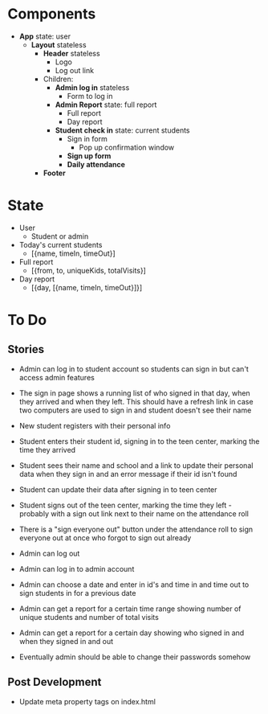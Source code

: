 # Components
* **App** state: user
  * **Layout** stateless
    * **Header** stateless
      * Logo
      * Log out link
    * Children:
      * **Admin log in** stateless
        * Form to log in
      * **Admin Report** state: full report
        * Full report
        * Day report
      * **Student check in** state: current students
        * Sign in form
          * Pop up confirmation window
        * **Sign up form**
        * **Daily attendance**
    * **Footer**

# State
* User 
  * Student or admin
* Today's current students
  * [{name, timeIn, timeOut}]
* Full report
  * [{from, to, uniqueKids, totalVisits}]
* Day report
  * [{day, [{name, timeIn, timeOut}]}]

# To Do


## Stories
* Admin can log in to student account so students can sign in but can't access admin features
* The sign in page shows a running list of who signed in that day, when they arrived and when they left. This should have a refresh link in case two computers are used to sign in and student doesn't see their name
* New student registers with their personal info
* Student enters their student id, signing in to the teen center, marking the time they arrived
* Student sees their name and school and a link to update their personal data when they sign in and an error message if their id isn't found
* Student can update their data after signing in to teen center
* Student signs out of the teen center, marking the time they left - probably with a sign out link next to their name on the attendance roll
* There is a "sign everyone out" button under the attendance roll to sign everyone out at once who forgot to sign out already
* Admin can log out

* Admin can log in to admin account
* Admin can choose a date and enter in id's and time in and time out to sign students in for a previous date
* Admin can get a report for a certain time range showing number of unique students and number of total visits
* Admin can get a report for a certain day showing who signed in and when they signed in and out

* Eventually admin should be able to change their passwords somehow

## Post Development
* Update meta property tags on index.html